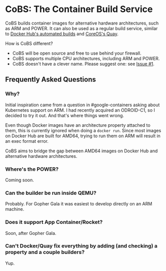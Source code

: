 # CoBS: The Container Build Service

CoBS builds container images for alternative hardware architectures, such as ARM and POWER. It can also be used as a regular build service, similar to [Docker Hub's automated builds](http://docs.docker.com/docker-hub/builds/) and [CoreOS's Quay](https://quay.io).

How is CoBS different?

- CoBS will be open source and free to use behind your firewall.
- CoBS supports multiple CPU architectures, including ARM and POWER.
- CoBS doesn't have a clever name. Please suggest one: see [Issue #1](https://github.com/gophergala/cobs/issues/1).

## Frequently Asked Questions

### Why?
Initial inspiration came from a question in #google-containers asking about Kubernetes support on ARM. I had recently acquired an ODROID-C1, so I decided to try it out. And that's where things went wrong.

Even though Docker images have an architecture property attached to them, this is currently ignored when doing a `docker run`. Since most images on Docker Hub are built for AMD64, trying to run them on ARM will result in an exec format error.

CoBS aims to bridge the gap between AMD64 images on Docker Hub and alternative hardware architectures.

### Where's the POWER?
Coming soon.

### Can the builder be run inside QEMU?
Probably. For Gopher Gala it was easiest to develop directly on an ARM machine.

### Does it support App Container/Rocket?
Soon, after Gopher Gala.

### Can't Docker/Quay fix everything by adding (and checking) a property and a couple builders?
Yup.
